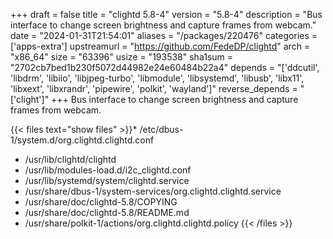 +++
draft = false
title = "clightd 5.8-4"
version = "5.8-4"
description = "Bus interface to change screen brightness and capture frames from webcam."
date = "2024-01-31T21:54:01"
aliases = "/packages/220476"
categories = ['apps-extra']
upstreamurl = "https://github.com/FedeDP/clightd"
arch = "x86_64"
size = "63396"
usize = "193538"
sha1sum = "2702cb7bed1b230f5072d44982e24e60484b22a4"
depends = "['ddcutil', 'libdrm', 'libiio', 'libjpeg-turbo', 'libmodule', 'libsystemd', 'libusb', 'libx11', 'libxext', 'libxrandr', 'pipewire', 'polkit', 'wayland']"
reverse_depends = "['clight']"
+++
Bus interface to change screen brightness and capture frames from webcam.

{{< files text="show files" >}}* /etc/dbus-1/system.d/org.clightd.clightd.conf
* /usr/lib/clightd/clightd
* /usr/lib/modules-load.d/i2c_clightd.conf
* /usr/lib/systemd/system/clightd.service
* /usr/share/dbus-1/system-services/org.clightd.clightd.service
* /usr/share/doc/clightd-5.8/COPYING
* /usr/share/doc/clightd-5.8/README.md
* /usr/share/polkit-1/actions/org.clightd.clightd.policy
{{< /files >}}